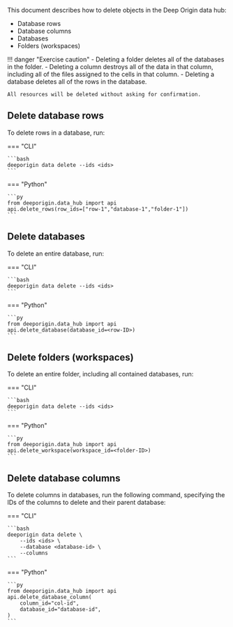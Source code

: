 This document describes how to delete objects in the Deep Origin data hub:

- Database rows
- Database columns
- Databases
- Folders (workspaces)

!!! danger "Exercise caution"
    - Deleting a folder deletes all of the databases in the folder.
    - Deleting a column destroys all of the data in that column, including all of the files assigned to the cells in that column.
    - Deleting a database deletes all of the rows in the database.

    All resources will be deleted without asking for confirmation. 

## Delete database rows

To delete rows in a database, run:

=== "CLI"

    ```bash
    deeporigin data delete --ids <ids>
    ```

=== "Python"

    ```py
    from deeporigin.data_hub import api
    api.delete_rows(row_ids=["row-1","database-1","folder-1"])
    ```


## Delete databases

To delete an entire database, run:

=== "CLI"

    ```bash
    deeporigin data delete --ids <ids>
    ```

=== "Python"

    ```py
    from deeporigin.data_hub import api
    api.delete_database(database_id=<row-ID>)
    ```


## Delete folders (workspaces)

To delete an entire folder, including all contained databases, run:

=== "CLI"

    ```bash
    deeporigin data delete --ids <ids>
    ```

=== "Python"

    ```py
    from deeporigin.data_hub import api
    api.delete_workspace(workspace_id=<folder-ID>)
    ```



## Delete database columns

To delete columns in databases, run the following command, specifying the IDs of the columns to delete and their parent database:

=== "CLI"

    ```bash
    deeporigin data delete \
        --ids <ids> \
        --database <database-id> \
        --columns
    ```

=== "Python"

    ```py
    from deeporigin.data_hub import api
    api.delete_database_column(
        column_id="col-id",
        database_id="database-id",
    )
    ```
